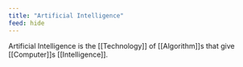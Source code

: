 ```yaml
---
title: "Artificial Intelligence"
feed: hide
---
```


Artificial Intelligence is the [[Technology]] of [[Algorithm]]s that give [[Computer]]s [[Intelligence]]. 